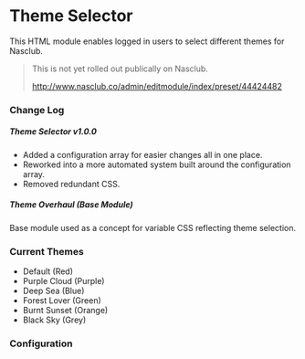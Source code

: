 # Theme Selector
This HTML module enables logged in users to select different themes for Nasclub.

> This is not yet rolled out publically on Nasclub.
>
> http://www.nasclub.co/admin/editmodule/index/preset/44424482


### Change Log

##### Theme Selector v1.0.0
* Added a configuration array for easier changes all in one place.
* Reworked into a more automated system built around the configuration array.
* Removed redundant CSS.

##### Theme Overhaul (Base Module)
Base module used as a concept for variable CSS reflecting theme selection.


### Current Themes

* Default (Red)
* Purple Cloud (Purple)
* Deep Sea (Blue)
* Forest Lover (Green)
* Burnt Sunset (Orange)
* Black Sky (Grey)


### Configuration
